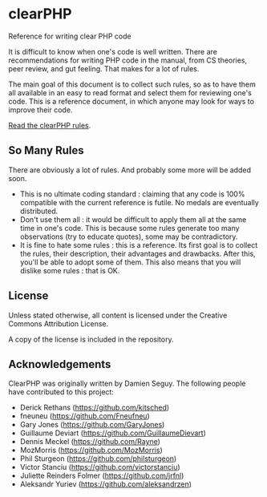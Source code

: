 clearPHP
========

Reference for writing clear PHP code

It is difficult to know when one's code is well written. There are recommendations for writing PHP code in the manual, from CS theories, peer review, and gut feeling. That makes for a lot of rules.

The main goal of this document is to collect such rules, so as to have them all available in an easy to read format and select them for reviewing one's code. This is a reference document, in which anyone may look for ways to improve their code.

<a href="rules/README.md">Read the clearPHP rules</a>.

So Many Rules
------------------------------------
There are obviously a lot of rules. And probably some more will be added soon. 


* This is no ultimate coding standard : claiming that any code is 100% compatible with the current reference is futile. No medals are eventually distributed. 
* Don't use them all : it would be difficult to apply them all at the same time in one's code. This is because some rules generate too many observations (try to educate quotes), some may be contradictory. 
* It is fine to hate some rules : this is a reference. Its first goal is to collect the rules, their description, their advantages and drawbacks. After this, you'll be able to adopt some of them. This also means that you will dislike some rules : that is OK. 


License
------------------------------------

Unless stated otherwise, all content is licensed under the Creative Commons Attribution License.

A copy of the license is included in the repository.

Acknowledgements
------------------------------------

ClearPHP was originally written by Damien Seguy. The following people have contributed to this project:

<!-- contributors -->
* Derick Rethans (https://github.com/kitsched)
* fneuneu (https://github.com/Fneufneu)
* Gary Jones (https://github.com/GaryJones)
* Guillaume Deviart (https://github.com/GuillaumeDievart)
* Dennis Meckel (https://github.com/Rayne)
* MozMorris (https://github.com/MozMorris)
* Phil Sturgeon (https://github.com/philsturgeon)
* Victor Stanciu (https://github.com/victorstanciu)
* Juliette Reinders Folmer (https://github.com/jrfnl)
* Aleksandr Yuriev (https://github.com/aleksandrzen)
<!-- contributors -->
